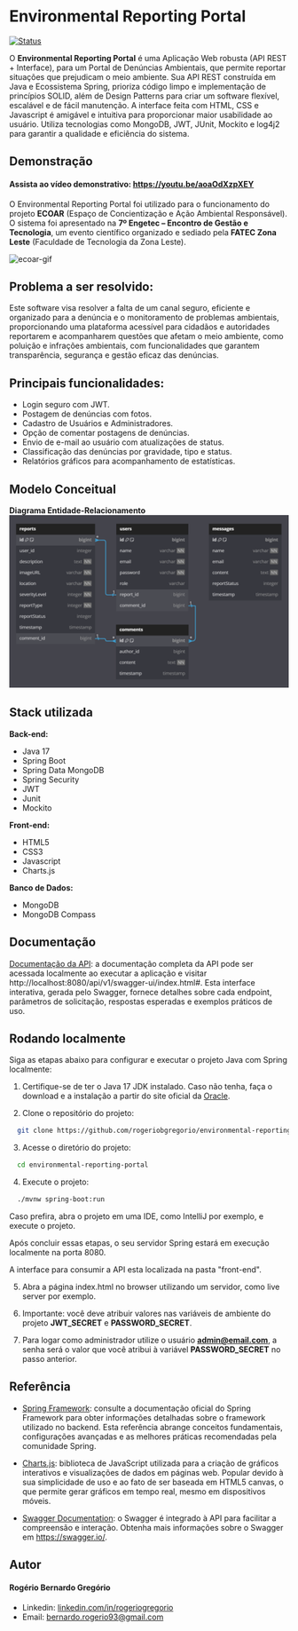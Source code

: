 # Environmental Reporting Portal
[![Status](https://img.shields.io/badge/Status-Concluído-brightgreen.svg)](https://github.com/seu-usuario/seu-projeto)

O **Environmental Reporting Portal** é uma Aplicação Web robusta (API REST + Interface), para um Portal de Denúncias Ambientais, que permite 
reportar situações que prejudicam o meio ambiente. Sua API REST construída em Java e Ecossistema Spring, prioriza código limpo e implementação 
de princípios SOLID, além de Design Patterns para criar um software flexível, escalável e de fácil manutenção. A interface feita com HTML, CSS 
e Javascript é amigável e intuitiva para proporcionar maior usabilidade ao usuário.
Utiliza tecnologias como MongoDB, JWT, JUnit, Mockito e log4j2 para garantir a qualidade e eficiência do sistema.

## Demonstração
#### Assista ao vídeo demonstrativo: https://youtu.be/aoaOdXzpXEY
O Environmental Reporting Portal foi utilizado para o funcionamento do projeto **ECOAR** (Espaço de Concientização e Ação
Ambiental Responsável). O sistema foi apresentado na **7º Engetec – Encontro de Gestão e Tecnologia**, um evento científico 
organizado e sediado pela **FATEC Zona Leste** (Faculdade de Tecnologia da Zona Leste).

![ecoar-gif](https://github.com/rogeriobgregorio/environmental-reporting-portal/raw/main/documentation/ECOAR.gif)


## Problema a ser resolvido:
Este software visa resolver a falta de um canal seguro, eficiente e organizado para a denúncia e o monitoramento de 
problemas ambientais, proporcionando uma plataforma acessível para cidadãos e autoridades reportarem e acompanharem 
questões que afetam o meio ambiente, como poluição e infrações ambientais, com funcionalidades que garantem transparência, 
segurança e gestão eficaz das denúncias.

## Principais funcionalidades:
- Login seguro com JWT.
- Postagem de denúncias com fotos.
- Cadastro de Usuários e Administradores.
- Opção de comentar postagens de denúncias.
- Envio de e-mail ao usuário com atualizações de status.
- Classificação das denúncias por gravidade, tipo e status.
- Relatórios gráficos para acompanhamento de estatísticas.

## Modelo Conceitual
**Diagrama Entidade-Relacionamento**
![diagram-der](https://github.com/rogeriobgregorio/environmental-reporting-portal/raw/main/documentation/diagram-der.png)

## Stack utilizada
**Back-end:**
- Java 17
- Spring Boot
- Spring Data MongoDB
- Spring Security
- JWT
- Junit
- Mockito

**Front-end:**
- HTML5
- CSS3
- Javascript
- Charts.js

**Banco de Dados:**
- MongoDB
- MongoDB Compass

## Documentação
[Documentação da API](http://localhost:8080/api/v1/swagger-ui/index.html#):
a documentação completa da API pode ser acessada localmente ao executar a aplicação e visitar http://localhost:8080/api/v1/swagger-ui/index.html#. 
Esta interface interativa, gerada pelo Swagger, fornece detalhes sobre cada endpoint, parâmetros de solicitação, respostas esperadas e exemplos práticos de uso.

## Rodando localmente
Siga as etapas abaixo para configurar e executar o projeto Java com Spring localmente:

1. Certifique-se de ter o Java 17 JDK instalado. Caso não tenha, faça o download e a instalação a partir do site oficial da [Oracle](https://oracle.com/).

2. Clone o repositório do projeto:
```bash
  git clone https://github.com/rogeriobgregorio/environmental-reporting-portal
```

3. Acesse o diretório do projeto:
```bash
  cd environmental-reporting-portal
```

4. Execute o projeto:
```bash
  ./mvnw spring-boot:run
```
Caso prefira, abra o projeto em uma IDE, como IntelliJ por exemplo, e execute o projeto.

Após concluir essas etapas, o seu servidor Spring estará em execução localmente na porta 8080.

A interface para consumir a API esta localizada na pasta "front-end".

5. Abra a página index.html no browser utilizando um servidor, como live server por exemplo.

6. Importante: você deve atribuir valores nas variáveis de ambiente do projeto **JWT_SECRET** e **PASSWORD_SECRET**.

7. Para logar como administrador utilize o usuário **admin@email.com**, a senha será o valor que você atribui à variável **PASSWORD_SECRET** no passo anterior.


## Referência
- [Spring Framework](https://spring.io/):
consulte a documentação oficial do Spring Framework para obter informações detalhadas sobre o framework utilizado no backend. 
Esta referência abrange conceitos fundamentais, configurações avançadas e as melhores práticas recomendadas pela comunidade Spring.

- [Charts.js](https://chartjs.org/): 
biblioteca de JavaScript utilizada para a criação de gráficos interativos e visualizações de dados em páginas web. Popular 
devido à sua simplicidade de uso e ao fato de ser baseada em HTML5 canvas, o que permite gerar gráficos em tempo real, mesmo em dispositivos móveis.

- [Swagger Documentation](https://swagger.io/): 
  o Swagger é integrado à API para facilitar a compreensão e interação. Obtenha mais informações sobre o Swagger em https://swagger.io/.

## Autor
#### Rogério Bernardo Gregório
- Linkedin: [linkedin.com/in/rogeriogregorio](https://linkedin.com/in/rogeriogregorio)
- Email: [bernardo.rogerio93@gmail.com](mailto:bernardo.rogerio93@gmail.com)
